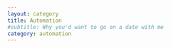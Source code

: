 ```yaml
---
layout: category
title: Automation
#subtitle: Why you'd want to go on a date with me
category: automation
---
```

